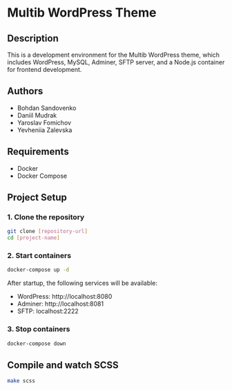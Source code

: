 # Multib WordPress Theme

## Description
This is a development environment for the Multib WordPress theme, which includes WordPress, MySQL, Adminer, SFTP server, and a Node.js container for frontend development.

## Authors
- Bohdan Sandovenko
- Daniil Mudrak
- Yaroslav Fomichov
- Yevheniia Zalevska

## Requirements
- Docker
- Docker Compose

## Project Setup

### 1. Clone the repository
```bash
git clone [repository-url]
cd [project-name]
```

### 2. Start containers
```bash
docker-compose up -d
```

After startup, the following services will be available:
- WordPress: http://localhost:8080
- Adminer: http://localhost:8081
- SFTP: localhost:2222

### 3. Stop containers
```bash
docker-compose down
```

## Compile and watch SCSS
```bash
make scss
```

